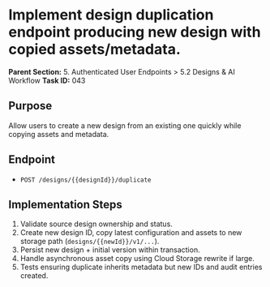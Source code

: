 # Implement design duplication endpoint producing new design with copied assets/metadata.

**Parent Section:** 5. Authenticated User Endpoints > 5.2 Designs & AI Workflow
**Task ID:** 043

## Purpose
Allow users to create a new design from an existing one quickly while copying assets and metadata.

## Endpoint
- `POST /designs/{{designId}}/duplicate`

## Implementation Steps
1. Validate source design ownership and status.
2. Create new design ID, copy latest configuration and assets to new storage path (`designs/{{newId}}/v1/...`).
3. Persist new design + initial version within transaction.
4. Handle asynchronous asset copy using Cloud Storage rewrite if large.
5. Tests ensuring duplicate inherits metadata but new IDs and audit entries created.
